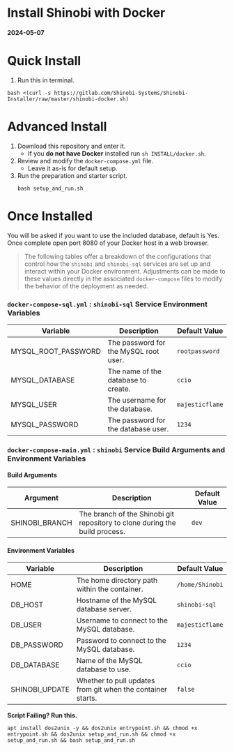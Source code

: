 # Install Shinobi with Docker
#### 2024-05-07

# Quick Install

1. Run this in terminal.
```
bash <(curl -s https://gitlab.com/Shinobi-Systems/Shinobi-Installer/raw/master/shinobi-docker.sh)
```

# Advanced Install

1. Download this repository and enter it.
    - If you **do not have Docker** installed run `sh INSTALL/docker.sh`.
2. Review and modify the `docker-compose.yml` file.
    - Leave it as-is for default setup.
3. Run the preparation and starter script.
    ```
    bash setup_and_run.sh
    ```

# Once Installed

You will be asked if you want to use the included database, default is Yes. Once complete open port 8080 of your Docker host in a web browser.

> The following tables offer a breakdown of the configurations that control how the `shinobi` and `shinobi-sql` services are set up and interact within your Docker environment. Adjustments can be made to these values directly in the associated `docker-compose` files to modify the behavior of the deployment as needed.

### `docker-compose-sql.yml` : `shinobi-sql` Service Environment Variables

| Variable             | Description                                          | Default Value    |
|----------------------|------------------------------------------------------|------------------|
| MYSQL_ROOT_PASSWORD  | The password for the MySQL root user.                | `rootpassword`   |
| MYSQL_DATABASE       | The name of the database to create.                  | `ccio`           |
| MYSQL_USER           | The username for the database.                       | `majesticflame`  |
| MYSQL_PASSWORD       | The password for the database user.                  | `1234`           |

### `docker-compose-main.yml` : `shinobi` Service Build Arguments and Environment Variables

#### Build Arguments

| Argument          | Description                                               | Default Value |
|-------------------|-----------------------------------------------------------|---------------|
| SHINOBI_BRANCH    | The branch of the Shinobi git repository to clone during the build process. | `dev`         |

#### Environment Variables

| Variable          | Description                                          | Default Value |
|-------------------|------------------------------------------------------|---------------|
| HOME              | The home directory path within the container.        | `/home/Shinobi` |
| DB_HOST           | Hostname of the MySQL database server.               | `shinobi-sql`   |
| DB_USER           | Username to connect to the MySQL database.           | `majesticflame` |
| DB_PASSWORD       | Password to connect to the MySQL database.           | `1234`          |
| DB_DATABASE       | Name of the MySQL database to use.                   | `ccio`          |
| SHINOBI_UPDATE    | Whether to pull updates from git when the container starts. | `false`      |


**Script Failing? Run this.**

```
apt install dos2unix -y && dos2unix entrypoint.sh && chmod +x entrypoint.sh && dos2unix setup_and_run.sh && chmod +x setup_and_run.sh && bash setup_and_run.sh
```
